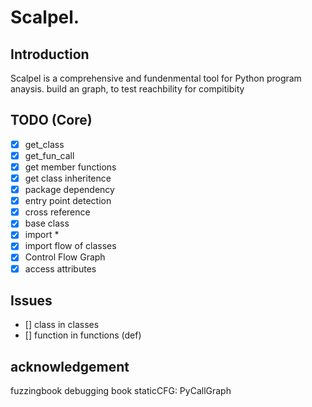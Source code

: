 # Scalpel.
## Introduction
Scalpel is a comprehensive and fundenmental tool for Python program anaysis. 
build an graph, to test reachbility for compitibity

## TODO (Core)
- [x] get_class
- [x] get_fun_call
- [x] get member functions
- [x] get class inheritence
- [x] package dependency
- [x] entry point detection
- [x] cross reference	
- [x] base class 
- [x] import * 
- [x] import flow of classes
- [x] Control Flow Graph
- [x] access attributes
## Issues
- [] class in classes
- [] function in functions (def)

## acknowledgement
fuzzingbook
debugging book
staticCFG:
PyCallGraph


